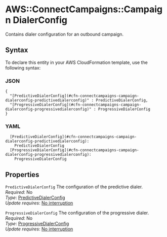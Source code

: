 # AWS::ConnectCampaigns::Campaign DialerConfig<a name="aws-properties-connectcampaigns-campaign-dialerconfig"></a>

Contains dialer configuration for an outbound campaign\.

## Syntax<a name="aws-properties-connectcampaigns-campaign-dialerconfig-syntax"></a>

To declare this entity in your AWS CloudFormation template, use the following syntax:

### JSON<a name="aws-properties-connectcampaigns-campaign-dialerconfig-syntax.json"></a>

```
{
  "[PredictiveDialerConfig](#cfn-connectcampaigns-campaign-dialerconfig-predictivedialerconfig)" : PredictiveDialerConfig,
  "[ProgressiveDialerConfig](#cfn-connectcampaigns-campaign-dialerconfig-progressivedialerconfig)" : ProgressiveDialerConfig
}
```

### YAML<a name="aws-properties-connectcampaigns-campaign-dialerconfig-syntax.yaml"></a>

```
  [PredictiveDialerConfig](#cfn-connectcampaigns-campaign-dialerconfig-predictivedialerconfig): 
    PredictiveDialerConfig
  [ProgressiveDialerConfig](#cfn-connectcampaigns-campaign-dialerconfig-progressivedialerconfig): 
    ProgressiveDialerConfig
```

## Properties<a name="aws-properties-connectcampaigns-campaign-dialerconfig-properties"></a>

`PredictiveDialerConfig`  <a name="cfn-connectcampaigns-campaign-dialerconfig-predictivedialerconfig"></a>
The configuration of the predictive dialer\.  
*Required*: No  
*Type*: [PredictiveDialerConfig](aws-properties-connectcampaigns-campaign-predictivedialerconfig.md)  
*Update requires*: [No interruption](https://docs.aws.amazon.com/AWSCloudFormation/latest/UserGuide/using-cfn-updating-stacks-update-behaviors.html#update-no-interrupt)

`ProgressiveDialerConfig`  <a name="cfn-connectcampaigns-campaign-dialerconfig-progressivedialerconfig"></a>
The configuration of the progressive dialer\.  
*Required*: No  
*Type*: [ProgressiveDialerConfig](aws-properties-connectcampaigns-campaign-progressivedialerconfig.md)  
*Update requires*: [No interruption](https://docs.aws.amazon.com/AWSCloudFormation/latest/UserGuide/using-cfn-updating-stacks-update-behaviors.html#update-no-interrupt)